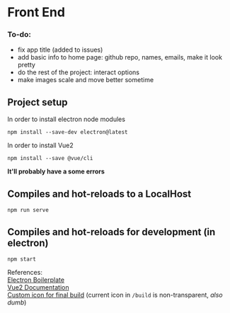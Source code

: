# Front End

### To-do:
- fix app title (added to issues)
- add basic info to home page: github repo, names, emails, make it look pretty
- do the rest of the project: interact options
- make images scale and move better sometime

## Project setup
In order to install electron node modules
```
npm install --save-dev electron@latest
```
In order to install Vue2
```
npm install --save @vue/cli
```

**It'll probably have a some errors**

## Compiles and hot-reloads to a LocalHost
```
npm run serve
```

## Compiles and hot-reloads for development (in electron)
```
npm start
```

References:  
[Electron Boilerplate](https://www.electronforge.io)  
[Vue2 Documentation](https://vuejs.org/v2/guide/)  
[Custom icon for final build](https://erikmartinjordan.com/electron-builder-custom-icon) (current icon in ```/build``` is non-transparent, *also dumb*)


